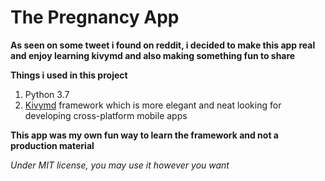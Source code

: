 # The Pregnancy App

**As seen on some tweet i found on reddit, i decided to make this app real and enjoy learning kivymd and also making something fun to share**

**Things i used in this project**

1. Python 3.7
2. [Kivymd](https://github.com/kivymd/KivyMD.git) framework which is more elegant and neat looking for developing cross-platform mobile apps

**This app was my own fun way to learn the framework and not a production material**

*Under MIT license, you may use it however you want*
